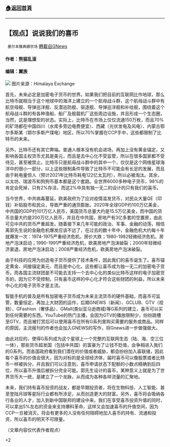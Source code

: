 ###  [:house:返回首頁](https://github.com/ourhimalayas/txt)
---

## 【观点】说说我们的喜币
` 墨尔本雅典娜农场` [轉載自GNews](https://gnews.org/zh-hans/1240615/)

#### 作者：熊猫乱滚

#### 编辑：翼族
![]()![](https://gnews-media-offload.s3.amazonaws.com/wp-content/uploads/2021/05/13225601/%E8%B5%B7%E9%A3%9E.jpg)
图片来源：Himalaya Exchange

首先，未来必定是加密电子货币的世界。如果我们把目前的互联网比作地球，那么比特币就相当于这个地球中的海洋上建立的一个航母战斗群，这个航母战斗群中有航空母舰、导弹巡洋舰、反潜巡防舰、驱逐舰、导弹巡洋舰和补给舰，围绕着这个航母战斗群的有各种渔船、船厂及舰载机厂这些周边设施，并且形成一个生态圈，当然，这是理想型的状态。实际上，比特币在市场上仅仅流通150万枚，而且70%的矿场都在中国四川（水库多旁边电费便宜）、西藏（光伏发电及风电）、内蒙古鄂尔多斯某（鄂尔多斯产煤电）地区，所以70%掌握在CCP手中，这些都限制了比特币的未来。

另外，比特币还有其它弊端。普通人根本没有机会进场，再加上没有黄金锚定，又影响各国主权货币尤其是美元，而且是去中心化不受监管，所以在很多国家都不受待见，甚至被禁止。比特币只是航母战斗群中的其中一个，仅仅是这个网络星球海洋中的很小一部分，以上这些限制条件导致了比特币不可能会有长足的发展，而且由于耗电量惊人（预计2021年比特币耗电122亿太瓦时），所以必被淘汰。其余，以太坊、瑞波币和狗狗币基本都是这个套路。全世界6000多种电子货币，98%的肯定会死掉，只有2%存活，而这2%中具有独一无二的设计的只有我们的喜币。

当今世界，中共病毒蔓延，欧美政府为了应对疫情滥发货币，对民众大量QE（印钱）补贴股市和民众，导致严重的通货膨胀。2020年全球GDP约100万亿美金，中共国的GDP约101万亿人民币，美国货币总量大约是15.5万亿美金，而中国的货币总量大约是200万亿人民币，并且在中共国，房地产有3亿多套的空置房，由此可见中共的货币严重超发。随着接下来几年可能的政治、军事、金融的动荡，相信离郭先生说的金融危机爆发应该不远了，在过去的数十年中，金融危机大约每十年就爆发一次：1974-1975严重经济危机，房价大跌；1980-1982轻微经济危机，房地产泡沫启动；1990-1991严重经济危机，欧美房地产泡沫破裂；2000年轻微经济衰退，房地产泡沫启动；2008严重经济危机，欧美房地产泡沫破裂。

由于科技的应用为创造电子货币提供了技术条件，因此我们的喜币诞生了。喜币锚定黄金、间接锚定美元、而且是中心化，这些都让喜币成为独一无二的加密电子货币。而各国主流财团是不可能去支持一个去中心化的类似比特币这样的电子加密货币的，因为它不受控制，只有喜币这样的中心化才符合这些财团的利益，所以未来中心化的电子货币才是主流。

智能手机的普及是所有加密电子货币成为未来主流货币的硬件基础，而喜币可监管，数量恒定，再加上大财团的运作，后期GNEWS（新闻）、GCLUB、GTV（视频）、GFashion（奢侈品）、GMall(类似亚马逊商城)等G系列的建立，喜币可以买到任何需要的东西。YouTube的热门主播，会因为GTV的播放限制少，纷纷跳槽至GTV，而且被打赏后可以使用喜币在所有G系列里购买需要的服务或商品。同样的原因，主流报刊的作者也会加入GNEWS的写作，将Gnews进一步做强做大。

由此对应的，使得G系列成为这个星球上一个完整的互联网生态（陆、海、空三位一体），那些货币超发国（包括中共国）的富豪为了让钱不贬值，会争相进入我们的G系列。而各国政府看到我们潜在的价值或者威胁，都会纷纷加入喜联储，因此每个喜币的价值会很大，因为对标的是全球经济体，届时喜币可以像股票或者比特币一样被拆分，并且我们可以注意到，喜币申请状态下配额的小数点精确到后四位，所以喜币升值后被拆分完全可能。郭先生设计的喜币，某种意义上就是为了世界货币大一统，是建立了一个龙脉，从而成为各种各样流量的汇聚地。

未来，我们持有喜币投资的战友，都是早期投资者，将在生物科技、人工智能、甚至登陆月球等星际行业都有所涉足，从而创造更大的财富。另外，喜币将会吸纳各行各业的人才，加入到新中国联邦的建设中来。我们在享受喜币投资升值的同时，可以拿出5%左右的资金来支持爆料革命，这样又会加速喜币的升值空间，因为CCP一旦被消灭，将会有更多的人没有任何阻碍地加入喜币的持有、流通和投资，所以喜币的明天不可限量。

（文章内容仅代表作者观点）

+2
